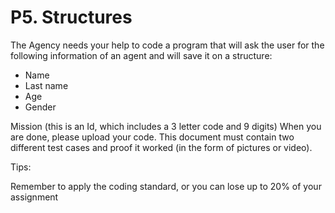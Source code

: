 # P5. Structures
 

The Agency needs your help to code a program that will ask the user for the following information of an agent and will save it on a structure:

- Name
- Last name
- Age
- Gender

Mission (this is an Id, which includes a 3 letter code and 9 digits)
When you are done, please upload your code. This document must contain two different test cases and proof it worked (in the form of pictures or video).

Tips:

Remember to apply the coding standard, or you can lose up to 20% of your assignment

